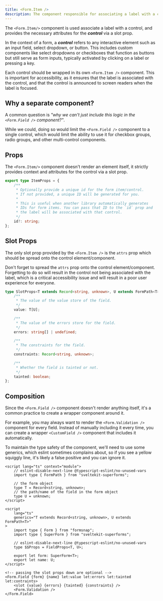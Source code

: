 ```yaml
---
title: <Form.Item />
description: The component responsible for associating a label with a control.
---
```


<script>
	import { Callout } from '$lib/components'
</script>

The `<Form.Item/>` component is used associate a label with a control, and provides the necessary attributes for the **_control_** via a slot prop.

In the context of a form, a **_control_** refers to any interactive element such as an input field, select dropdown, or button. This includes custom components like select dropdowns or checkboxes that function as buttons but still serve as form inputs, typically activated by clicking on a label or pressing a key.

Each control should be wrapped in its own `<Form.Item />` component. This is important for accessibility, as it ensures that the label is associated with the control, and that the control is announced to screen readers when the label is focused.

## Why a separate component?

A common question is _"why we can't just include this logic in the `<Form.Field />` component?"_.

While we could, doing so would limit the `<Form.Field />` component to a single control, which would limit the ability to use it for checkbox groups, radio groups, and other multi-control components.

## Props

The `<Form.Item/>` component doesn't render an element itself, it strictly provides context and attributes for the control via a slot prop.

```ts
export type ItemProps = {
	/**
	 * Optionally provide a unique id for the form item/control.
	 * If not provided, a unique ID will be generated for you.
	 *
	 * This is useful when another library automatically generates
	 * IDs for form items. You can pass that ID to the `id` prop and
	 * the label will be associated with that control.
	 */
	id?: string;
};
```

## Slot Props

The only slot prop provided by the `<Form.Item />` is the `attrs` prop which should be spread onto the control element/component.

<Callout type="warning" title="Hey!">

Don't forget to spread the `attrs` prop onto the control element/component. Forgetting to do so will result in the control not being associated with the label, which is a critical accessibility issue and will result in a poor user experience for everyone.

</Callout>

```ts
type SlotProps<T extends Record<string, unknown>, U extends FormPath<T>> = {
	/**
	 * The value of the value store of the field.
	 */
	value: T[U];

	/**
	 * The value of the errors store for the field.
	 */
	errors: string[] | undefined;

	/**
	 * The constraints for the field.
	 */
	constraints: Record<string, unknown>;

	/**
	 * Whether the field is tainted or not.
	 */
	tainted: boolean;
};
```

## Composition

Since the `<Form.Field />` component doesn't render anything itself, it's a common practice to create a wrapper component around it.

For example, you may always want to render the `<Form.Validation />` component for every field. Instead of manually including it every time, you can create a wrapper `<CustomField />` component that includes it automatically.

To maintain the type safety of the component, we'll need to use some generics, which eslint sometimes complains about, so if you see a yellow squiggly line, it's likely a false positive and you can ignore it.

```svelte title="CustomField.svelte"
<script lang="ts" context="module">
	// eslint-disable-next-line @typescript-eslint/no-unused-vars
	import type { FormPath } from "sveltekit-superforms";

	// the form object
	type T = Record<string, unknown>;
	// the path/name of the field in the form object
	type U = unknown;
</script>

<script
	lang="ts"
	generics="T extends Record<string, unknown>, U extends FormPath<T>"
>
	import type { Form } from "formsnap";
	import type { SuperForm } from "sveltekit-superforms";

	// eslint-disable-next-line @typescript-eslint/no-unused-vars
	type $$Props = FieldProps<T, U>;

	export let form: SuperForm<T>;
	export let name: U;
</script>

<!-- passing the slot props down are optional -->
<Form.Field {form} {name} let:value let:errors let:tainted let:contraints>
	<slot {value} {errors} {tainted} {constraints} />
	<Form.Validation />
</Form.Field>
```
